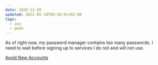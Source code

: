 ```yaml
---
date: 2020-12-20
updated: 2022-05-18T09:58:01+02:00
tags:
  - zen
  - geek
---
```

As of right now, my password manager contains too many passwords. I need to wait before signing up to services I do not and will not use.

[Avoid New Accounts](https://www.privacyguides.org/en/basics/account-deletion/#avoid-new-accounts 'Account Deletion > Avoid New Accounts - Privacy Guides')
